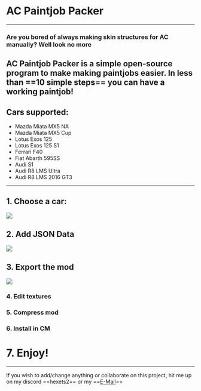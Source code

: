 # AC Paintjob Packer

---

### Are you bored of always making skin structures for AC manually? Well look no more

## AC Paintjob Packer is a simple open-source program to make making paintjobs easier. In less than ==10 simple steps== you can have a working paintjob!

## Cars supported:

- Mazda Miata MX5 NA
- Mazda Miata MX5 Cup
- Lotus Exos 125
- Lotus Exos 125 S1
- Ferrari F40
- Fiat Abarth 595SS
- Audi S1
- Audi R8 LMS Ultra
- Audi R8 LMS 2016 GT3

---

## 1. Choose a car:

<img src="https://i.imgur.com/FM6K3Zr.png">

## 2. Add JSON Data

<img src="https://i.imgur.com/rr5U2Nd.png">

## 3. Export the mod

<img src="https://i.imgur.com/DojwrWB.png">

### 4. Edit textures

### 5. Compress mod

### 6. Install in CM

# 7. Enjoy!

---

If you wish to add/change anything or collaborate on this project, hit me up on my discord ==hexets2== or my ==[E-Mail](mailto:hex.ets2@gmail.com)==
